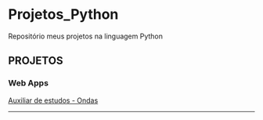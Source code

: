 # Projetos_Python
Repositório meus projetos na linguagem Python

## PROJETOS
### Web Apps
[Auxiliar de estudos - Ondas](https://github.com/BrunoMendes623/Projetos_Python/blob/main/webApp_Ondas/Ondas.py)

---

